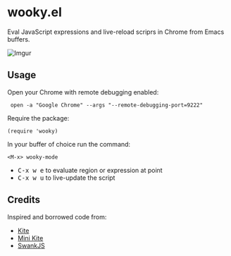 wooky.el
========

Eval JavaScript expressions and live-reload scriprs in Chrome from
Emacs buffers.

![Imgur](http://i.imgur.com/uMJNFjE.png)

## Usage

Open your Chrome with remote debugging enabled:

     open -a "Google Chrome" --args "--remote-debugging-port=9222"

Require the package:

    (require 'wooky)

In your buffer of choice run the command:

    <M-x> wooky-mode

 * <kbd>C-x w e</kbd> to evaluate region or expression at point
 * <kbd>C-x w u</kbd> to live-update the script

## Credits

Inspired and borrowed code from:

 * [Kite](https://github.com/jscheid/kite)
 * [Mini Kite](https://github.com/tungd/kite-mini.el)
 * [SwankJS](https://github.com/swank-js/swank-js)
